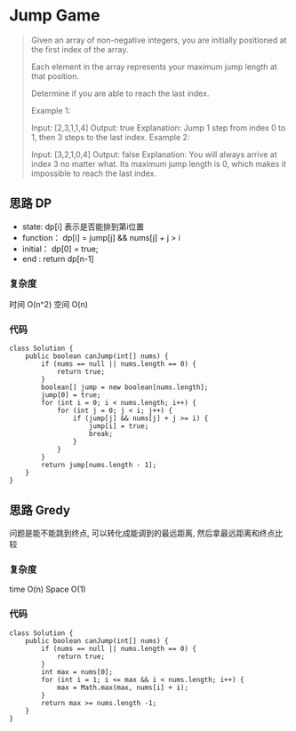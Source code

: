 # Jump Game
> Given an array of non-negative integers, you are initially positioned at the first index of the array.
> 
> Each element in the array represents your maximum jump length at that position.
> 
> Determine if you are able to reach the last index.
> 
> Example 1:
> 
> Input: [2,3,1,1,4]
> Output: true
> Explanation: Jump 1 step from index 0 to 1, then 3 steps to the last index.
> Example 2:
> 
> Input: [3,2,1,0,4]
> Output: false
> Explanation: You will always arrive at index 3 no matter what. Its maximum
>              jump length is 0, which makes it impossible to reach the last index.

## 思路 DP
- state: dp[i] 表示是否能排到第i位置
- function： dp[i] = jump[j] && nums[j] + j > i 
- initial： dp[0] = true;
- end : return dp[n-1]

### 复杂度
时间 O(n^2) 空间 O(n)
### 代码
```
class Solution {
    public boolean canJump(int[] nums) {
        if (nums == null || nums.length == 0) {
            return true;
        }
        boolean[] jump = new boolean[nums.length];
        jump[0] = true;
        for (int i = 0; i < nums.length; i++) {
            for (int j = 0; j < i; j++) {
                if (jump[j] && nums[j] + j >= i) {
                    jump[i] = true;
                    break;
                }
            }
        }
        return jump[nums.length - 1];
    }
}

```

## 思路 Gredy
问题是能不能跳到终点, 可以转化成能调到的最远距离, 然后拿最远距离和终点比较
### 复杂度
time O(n) Space O(1)

### 代码

```
class Solution {
    public boolean canJump(int[] nums) {
        if (nums == null || nums.length == 0) {
            return true;
        }
        int max = nums[0];
        for (int i = 1; i <= max && i < nums.length; i++) {
            max = Math.max(max, nums[i] + i);
        }
        return max >= nums.length -1;
    }
}
```
